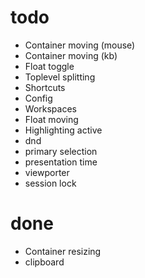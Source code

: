 # todo

- Container moving (mouse)
- Container moving (kb)
- Float toggle
- Toplevel splitting
- Shortcuts
- Config
- Workspaces
- Float moving
- Highlighting active
- dnd
- primary selection
- presentation time
- viewporter
- session lock

# done

- Container resizing
- clipboard
